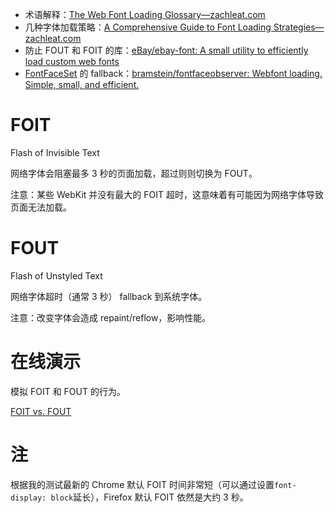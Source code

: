 -   术语解释：[The Web Font Loading Glossary—zachleat.com](https://www.zachleat.com/web/webfont-glossary/)
-   几种字体加载策略：[A Comprehensive Guide to Font Loading Strategies—zachleat.com](https://www.zachleat.com/web/comprehensive-webfonts/)
-   防止 FOUT 和 FOIT 的库：[eBay/ebay-font: A small utility to efficiently load custom web fonts](https://github.com/eBay/ebay-font)
-   [FontFaceSet](https://developer.mozilla.org/en-US/docs/Web/API/FontFaceSet) 的 fallback：[bramstein/fontfaceobserver: Webfont loading. Simple, small, and efficient.](https://github.com/bramstein/fontfaceobserver)

# FOIT

Flash of Invisible Text

网络字体会阻塞最多 3 秒的页面加载，超过则则切换为 FOUT。

注意：某些 WebKit 并没有最大的 FOIT 超时，这意味着有可能因为网络字体导致页面无法加载。

# FOUT

Flash of Unstyled Text

网络字体超时（通常 3 秒） fallback 到系统字体。

注意：改变字体会造成 repaint/reflow，影响性能。

# 在线演示

模拟 FOIT 和 FOUT 的行为。

[FOIT vs. FOUT](https://www.zachleat.com/foitfout/)

# 注

根据我的测试最新的 Chrome 默认 FOIT 时间非常短（可以通过设置`font-display: block`延长），Firefox 默认 FOIT 依然是大约 3 秒。
